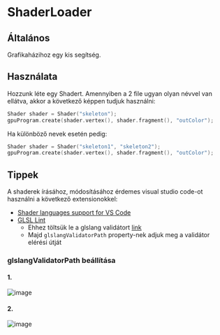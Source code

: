 # ShaderLoader

## Általános

Grafikaházihoz egy kis segítség.

## Használata

Hozzunk léte egy Shadert. Amennyiben a 2 file ugyan olyan névvel van ellátva, akkor a következő képpen tudjuk használni:

``` cpp
Shader shader = Shader("skeleton");
gpuProgram.create(shader.vertex(), shader.fragment(), "outColor");
```

Ha különböző nevek esetén pedig:

``` cpp
Shader shader = Shader("skeleton1", "skeleton2");
gpuProgram.create(shader.vertex(), shader.fragment(), "outColor");
```

## Tippek

A shaderek írásához, módosításához érdemes visual studio code-ot használni a következő extensionokkel:
* [Shader languages support for VS Code](https://marketplace.visualstudio.com/items?itemName=slevesque.shader)
* [GLSL Lint](https://marketplace.visualstudio.com/items?itemName=dtoplak.vscode-glsllint)
  * Ehhez töltsük le a glslang validátort [link](https://github.com/KhronosGroup/glslang)
  * Majd `glslangValidatorPath` property-nek adjuk meg a validátor elérési útját

### glslangValidatorPath beállítása 

#### 1.

![image](https://github.com/Zsupi/ShaderLoader/assets/73688652/516373c6-d6bd-476e-9272-37f81b290a20)

#### 2.

![image](https://github.com/Zsupi/ShaderLoader/assets/73688652/3123fdb2-2273-4c8d-a233-acbe25d2458b)
